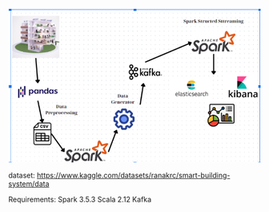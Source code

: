 ![Screenshot 2024-12-07 195013.png](https://github.com/Hauktkt/-real-time-IoT-data-streaming/blob/main/Screenshot%202024-12-07%20195013.png)

dataset: https://www.kaggle.com/datasets/ranakrc/smart-building-system/data

Requirements:
Spark 3.5.3
Scala 2.12
Kafka 
